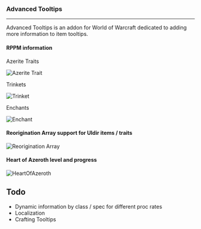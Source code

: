 ### Advanced Tooltips
---
Advanced Tooltips is an addon for World of Warcraft dedicated to adding more information to item tooltips.

#### RPPM information
   Azerite Traits
    
![Azerite Trait](https://i.imgur.com/bU0coZI.png)

   Trinkets
   
![Trinket](https://i.imgur.com/LMaDwUu.png)
    
   Enchants
    
![Enchant](https://i.imgur.com/eBpswiN.png)

#### Reorigination Array support for Uldir items / traits

![Reorigination Array](https://i.imgur.com/NdiHUXO.png)

#### Heart of Azeroth level and progress

![HeartOfAzeroth](https://i.imgur.com/6j9ODFa.png)

## Todo
- Dynamic information by class / spec for different proc rates
- Localization
- Crafting Tooltips
